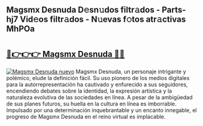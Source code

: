 ## Magsmx Desnuda D𝚎sn𝚞dos filtr𝚊dos - Parts-hj7 Vid𝚎os filtr𝚊dos - N𝚞evas f𝚘tos atr𝚊ctivas MhPOa

# <h2><a href="http://mb7cj5g.tromn.icu/?c=Magsmx+Desnuda">🔗👉👉👉 Magsmx Desnuda 🔗🔗</a></h2>

[![Magsmx Desnuda nuevo](https://i.imgur.com/pEAQMta.gif)](http://mb7cj5g.tromn.icu/?c=Magsmx+Desnuda)
Magsmx Desnuda, un personaje intrigante y polémico, elude la definición fácil. Su uso pionero de los medios digitales para la autorrepresentación ha cautivado y enfurecido a sus seguidores, encendiendo debates sobre la identidad, la expresión artística y la naturaleza evolutiva de las sociedades en línea. A pesar de la ambigüedad de sus planes futuros, su huella en la cultura en línea es imborrable. Impulsado por una determinación inquebrantable y un encanto innegable, el progreso de Magsmx Desnuda en el reino virtual es implacable.
